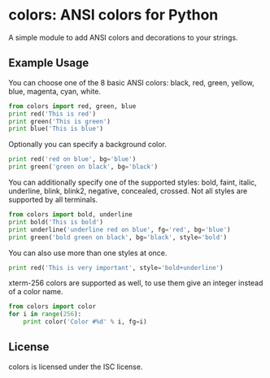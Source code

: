 colors: ANSI colors for Python
==============================

A simple module to add ANSI colors and decorations to your strings.

Example Usage
-------------

You can choose one of the 8 basic ANSI colors: black, red, green, yellow, blue,
magenta, cyan, white.

```python
from colors import red, green, blue
print red('This is red')
print green('This is green')
print blue('This is blue')
```

Optionally you can specify a background color.

```python
print red('red on blue', bg='blue')
print green('green on black', bg='black')
```

You can additionally specify one of the supported styles: bold, faint, italic,
underline, blink, blink2, negative, concealed, crossed. Not all styles are
supported by all terminals.

```python
from colors import bold, underline
print bold('This is bold')
print underline('underline red on blue', fg='red', bg='blue')
print green('bold green on black', bg='black', style='bold')
```

You can also use more than one styles at once.

```python
print red('This is very important', style='bold+underline')
```

xterm-256 colors are supported as well, to use them give an integer instead of
a color name.

```python
from colors import color
for i in range(256):
    print color('Color #%d' % i, fg=i)
```


License
-------

colors is licensed under the ISC license.
